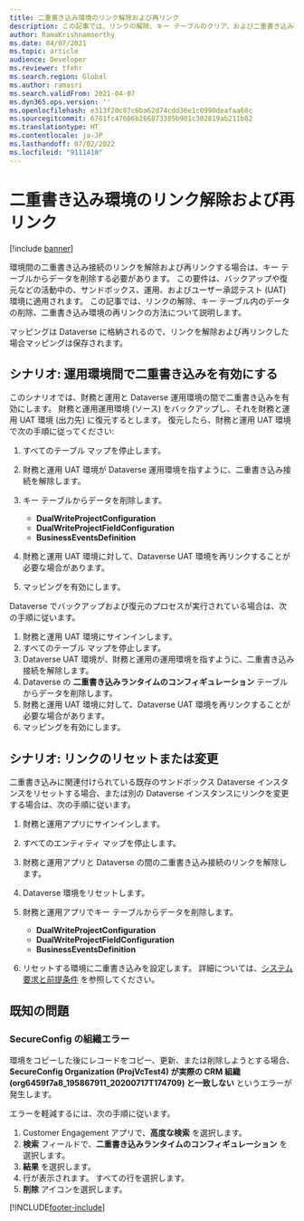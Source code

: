 ```yaml
---
title: 二重書き込み環境のリンク解除および再リンク
description: この記事では、リンクの解除、キー テーブルのクリア、および二重書き込み環境の再リンクの方法について説明します。
author: RamaKrishnamoorthy
ms.date: 04/07/2021
ms.topic: article
audience: Developer
ms.reviewer: tfehr
ms.search.region: Global
ms.author: ramasri
ms.search.validFrom: 2021-04-07
ms.dyn365.ops.version: ''
ms.openlocfilehash: e313f20c87c6ba62d74cdd36e1c0990deafaa68c
ms.sourcegitcommit: 6781fc47606b266873385b901c302819ab211b82
ms.translationtype: HT
ms.contentlocale: ja-JP
ms.lasthandoff: 07/02/2022
ms.locfileid: "9111410"
---
```

# <a name="unlink-and-relink-dual-write-environments"></a>二重書き込み環境のリンク解除および再リンク

[!include [banner](../../includes/banner.md)]



環境間の二重書き込み接続のリンクを解除および再リンクする場合は、キー テーブルからデータを削除する必要があります。 この要件は、バックアップや復元などの活動中の、サンドボックス、運用、およびユーザー承認テスト (UAT) 環境に適用されます。 この記事では、リンクの解除、キー テーブル内のデータの削除、二重書き込み環境の再リンクの方法について説明します。

マッピングは Dataverse に格納されるので、リンクを解除および再リンクした場合マッピングは保存されます。

## <a name="scenario-dual-write-is-enabled-between-production-environments"></a>シナリオ: 運用環境間で二重書き込みを有効にする

このシナリオでは、財務と運用と Dataverse 運用環境の間で二重書き込みを有効にします。 財務と運用運用環境 (ソース) をバックアップし、それを財務と運用 UAT 環境 (出力先) に復元するとします。 復元したら、財務と運用 UAT 環境で次の手順に従ってください:

1. すべてのテーブル マップを停止します。
2. 財務と運用 UAT 環境が Dataverse 運用環境を指すように、二重書き込み接続を解除します。
3. キー テーブルからデータを削除します。

    - **DualWriteProjectConfiguration**
    - **DualWriteProjectFieldConfiguration**
    - **BusinessEventsDefinition**

4. 財務と運用 UAT 環境に対して、Dataverse UAT 環境を再リンクすることが必要な場合があります。 
5. マッピングを有効にします。

Dataverse でバックアップおよび復元のプロセスが実行されている場合は、次の手順に従います。

1. 財務と運用 UAT 環境にサインインします。
2. すべてのテーブル マップを停止します。
3. Dataverse UAT 環境が、財務と運用の運用環境を指すように、二重書き込み接続を解除します。
4. Dataverse の **二重書き込みランタイムのコンフィギュレーション** テーブルからデータを削除します。
5. 財務と運用 UAT 環境に対して、Dataverse UAT 環境を再リンクすることが必要な場合があります。
6. マッピングを有効にします。

## <a name="scenario-reset-or-change-linking"></a>シナリオ: リンクのリセットまたは変更

二重書き込みに関連付けられている既存のサンドボックス Dataverse インスタンスをリセットする場合、または別の Dataverse インスタンスにリンクを変更する場合は、次の手順に従います。

1. 財務と運用アプリにサインインします。
2. すべてのエンティティ マップを停止します。
3. 財務と運用アプリと Dataverse の間の二重書き込み接続のリンクを解除します。
5. Dataverse 環境をリセットします。
6. 財務と運用アプリでキー テーブルからデータを削除します。

    - **DualWriteProjectConfiguration**
    - **DualWriteProjectFieldConfiguration**
    - **BusinessEventsDefinition**

7. リセットする環境に二重書き込みを設定します。 詳細については、[システム要求と前提条件](requirements-and-prerequisites.md) を参照してください。

## <a name="known-issues"></a>既知の問題

### <a name="secureconfig-organization-error"></a>SecureConfig の組織エラー

環境をコピーした後にレコードをコピー、更新、または削除しようとする場合、**SecureConfig Organization (ProjVcTest4) が実際の CRM 組織 (org6459f7a8_195867911_20200717T174709) と一致しない** というエラーが発生します。

エラーを軽減するには、次の手順に従います。

1. Customer Engagement アプリで、**高度な検索** を選択します。
2. **検索** フィールドで、**二重書き込みランタイムのコンフィギュレーション** を選択します。
3. **結果** を選択します。
4. 行が表示されます。 すべての行を選択します。
5. **削除** アイコンを選択します。

[!INCLUDE[footer-include](../../../../includes/footer-banner.md)]

